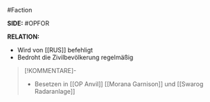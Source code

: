 #Faction

**SIDE:** #OPFOR

**RELATION:**
- Wird von [[RUS]] befehligt
- Bedroht die Zivilbevölkerung regelmäßig

>[!KOMMENTARE]-
>- Besetzen in [[OP Anvil]] [[Morana Garnison]] und [[Swarog Radaranlage]]